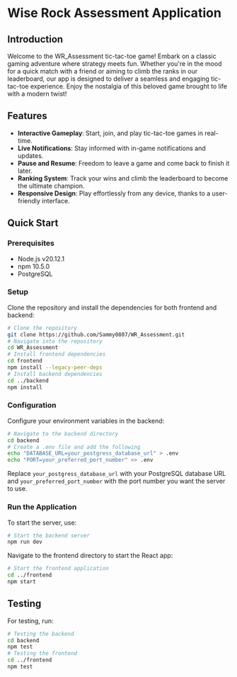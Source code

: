 
# Wise Rock Assessment Application

## Introduction
Welcome to the WR_Assessment tic-tac-toe game! Embark on a classic gaming adventure where strategy meets fun. Whether you're in the mood for a quick match with a friend or aiming to climb the ranks in our leaderboard, our app is designed to deliver a seamless and engaging tic-tac-toe experience. Enjoy the nostalgia of this beloved game brought to life with a modern twist!

## Features
- **Interactive Gameplay**: Start, join, and play tic-tac-toe games in real-time.
- **Live Notifications**: Stay informed with in-game notifications and updates.
- **Pause and Resume**: Freedom to leave a game and come back to finish it later.
- **Ranking System**: Track your wins and climb the leaderboard to become the ultimate champion.
- **Responsive Design**: Play effortlessly from any device, thanks to a user-friendly interface.

## Quick Start

### Prerequisites
- Node.js v20.12.1
- npm 10.5.0
- PostgreSQL

### Setup

Clone the repository and install the dependencies for both frontend and backend:

```bash
# Clone the repository
git clone https://github.com/Sammy0807/WR_Assessment.git
# Navigate into the repository
cd WR_Assessment
# Install frontend dependencies
cd frontend
npm install --legacy-peer-deps
# Install backend dependencies
cd ../backend
npm install
```

### Configuration

Configure your environment variables in the backend:

```bash
# Navigate to the backend directory
cd backend
# Create a .env file and add the following
echo "DATABASE_URL=your_postgress_database_url" > .env
echo "PORT=your_preferred_port_number" >> .env
```

Replace `your_postgress_database_url` with your PostgreSQL database URL and `your_preferred_port_number` with the port number you want the server to use.

### Run the Application

To start the server, use:

```bash
# Start the backend server
npm run dev
```

Navigate to the frontend directory to start the React app:

```bash
# Start the frontend application
cd ../frontend
npm start
```

## Testing

For testing, run:

```bash
# Testing the backend
cd backend
npm test
# Testing the frontend
cd ../frontend
npm test
``` 
